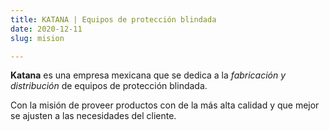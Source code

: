 ```yaml
---
title: KATANA | Equipos de protección blindada
date: 2020-12-11
slug: mision

---
```

**Katana** es una empresa mexicana que se dedica a la _fabricación y distribución_ de equipos de protección blindada.

  
Con la misión de proveer productos con de la más alta calidad y que mejor se ajusten a las necesidades del cliente.